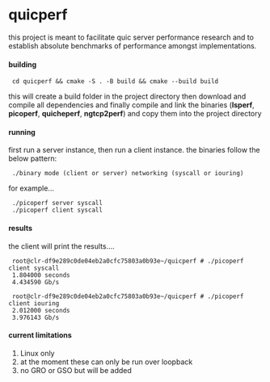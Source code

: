 # quicperf

this project is meant to facilitate quic server performance research and to establish absolute benchmarks of performance amongst implementations.

#### **building**

     cd quicperf && cmake -S . -B build && cmake --build build
     
this will create a build folder in the project directory then download and compile all dependencies and finally compile and link the binaries (**lsperf**, **picoperf**, **quicheperf**, **ngtcp2perf**) and copy them into the project directory

#### **running**
     
first run a server instance, then run a client instance. the binaries follow the below pattern:
     
     ./binary mode (client or server) networking (syscall or iouring)
     
for example...
     
     ./picoperf server syscall
     ./picoperf client syscall
     
#### **results**

the client will print the results....

     root@clr-df9e289c0de04eb2a0cfc75803a0b93e~/quicperf # ./picoperf client syscall
     1.804000 seconds
     4.434590 Gb/s

     root@clr-df9e289c0de04eb2a0cfc75803a0b93e~/quicperf # ./picoperf client iouring
     2.012000 seconds
     3.976143 Gb/s

#### **current limitations**

1) Linux only
2) at the moment these can only be run over loopback
3) no GRO or GSO but will be added
